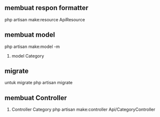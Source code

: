 ## membuat respon formatter

php artisan make:resource ApiResource

## membuat model
php artisan make:model <name> -m

1. model Category

## migrate
untuk migrate
php artisan migrate

## membuat Controller 
1. Controller Category
php artisan make:controller Api/CategoryController